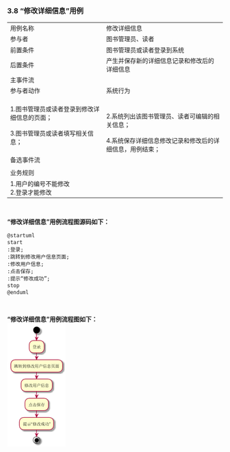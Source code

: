 ###     3.8 “修改详细信息”用例
|||
|:-------|:-------------| 
|用例名称|修改详细信息|
|参与者|图书管理员、读者|
|前置条件|图书管理员或读者登录到系统|
|后置条件|产生并保存新的详细信息记录和修改后的详细信息|
|主事件流|
|参与者动作|系统行为|
|1.图书管理员或读者登录到修改详细信息的页面；<br><br>3.图书管理员或读者填写相关信息；|<br><br>2.系统列出该图书管理员、读者可编辑的相关信息；<br><br>4.系统保存详细信息修改记录和修改后的详细信息，用例结束；|
|备选事件流|
||
|业务规则|
|1.用户的编号不能修改<br>2.登录才能修改|
<br>

**“修改详细信息”用例流程图源码如下：**
``` 
@startuml
start
:登录;
:跳转到修改用户信息页面;
:修改用户信息;
:点击保存;
:提示“修改成功”;
stop
@enduml
```
<br>

**“修改详细信息”用例流程图如下：**
<br>
![uc1_flow](a_list_8.png)